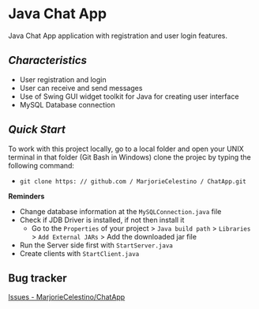 # Java Chat App

Java Chat App application with registration and user login features. 

*Characteristics*
---------
* User registration and login
* User can receive and send messages
* Use of Swing GUI widget toolkit for Java for creating user interface
* MySQL Database connection

*Quick Start*
-------------
To work with this project locally, go to a local folder and open your UNIX terminal in that folder (Git Bash in Windows) clone the projec by typing the following command:

* `git clone https: // github.com / MarjorieCelestino / ChatApp.git`

**Reminders**

* Change database information at the `MySQLConnection.java` file
* Check if JDB Driver is installed, if not then install it
  * Go to the `Properties` of your project > `Java build path` > `Libraries` > `Add External JARs` > Add the downloaded jar file
* Run the Server side first with `StartServer.java` 
* Create clients with `StartClient.java`


Bug tracker
-----------

[Issues - MarjorieCelestino/ChatApp](https://github.com/MarjorieCelestino/ChatApp/issues)
